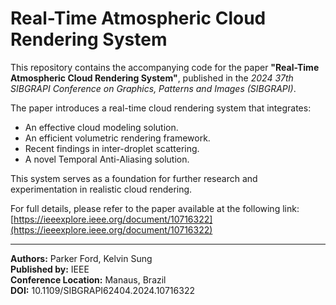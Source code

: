 # Real-Time Atmospheric Cloud Rendering System

This repository contains the accompanying code for the paper **"Real-Time Atmospheric Cloud Rendering System"**, published in the *2024 37th SIBGRAPI Conference on Graphics, Patterns and Images (SIBGRAPI)*.

The paper introduces a real-time cloud rendering system that integrates:
- An effective cloud modeling solution.
- An efficient volumetric rendering framework.
- Recent findings in inter-droplet scattering.
- A novel Temporal Anti-Aliasing solution.

This system serves as a foundation for further research and experimentation in realistic cloud rendering.

For full details, please refer to the paper available at the following link:
[https://ieeexplore.ieee.org/document/10716322](https://ieeexplore.ieee.org/document/10716322)

---
**Authors:** Parker Ford, Kelvin Sung  
**Published by:** IEEE  
**Conference Location:** Manaus, Brazil  
**DOI:** 10.1109/SIBGRAPI62404.2024.10716322

